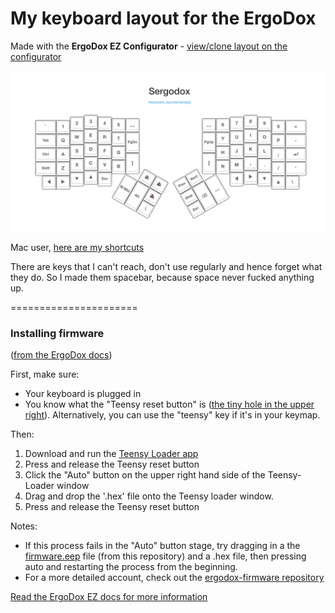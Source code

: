 # My keyboard layout for the ErgoDox

Made with the **ErgoDox EZ Configurator** - [view/clone layout on the configurator](http://configure.ergodox-ez.com/keyboard_layouts/qwopgl/edit)

![@sethherr keymap](sethmap.png)

Mac user, [here are my shortcuts](https://gist.github.com/sethherr/094eb7e2261cff16afd0)

There are keys that I can't reach, don't use regularly and hence forget what they do. So I made them spacebar, because space never fucked anything up.

======================

### Installing firmware

([from the ErgoDox docs](https://github.com/ErgoDox-EZ/docs))

First, make sure:

* Your keyboard is plugged in
* You know what the "Teensy reset button" is ([the tiny hole in the upper right](tiny_reset_button.jpg)). Alternatively, you can use the "teensy" key if it's in your keymap.

Then:

1. Download and run the [Teensy Loader app](http://www.pjrc.com/teensy/loader.html)
2. Press and release the Teensy reset button
3. Click the "Auto" button on the upper right hand side of the Teensy-Loader window
4. Drag and drop the '.hex' file onto the Teensy loader window.
5. Press and release the Teensy reset button

Notes:

* If this process fails in the "Auto" button stage, try dragging in a the [firmware.eep](firmware.eep) file (from this repository) and a .hex file, then pressing auto and restarting the process from the beginning.
* For a more detailed account, check out the [ergodox-firmware repository](https://github.com/benblazak/ergodox-firmware#load-firmware-onto-the-teensy)

[Read the ErgoDox EZ docs for more information](https://github.com/ErgoDox-EZ/docs)